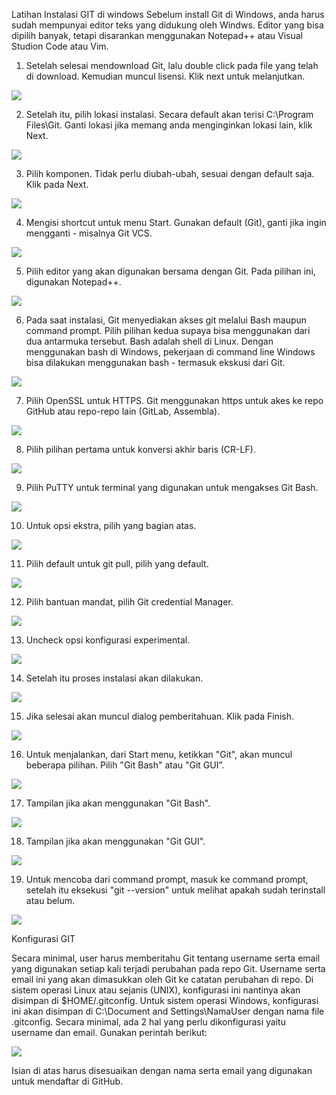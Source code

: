 Latihan Instalasi GIT di windows
Sebelum install Git di Windows, anda harus sudah mempunyai editor teks yang didukung oleh Windws. Editor yang bisa dipilih banyak, tetapi disarankan menggunakan Notepad++ atau Visual Studion Code atau Vim.

1. Setelah selesai mendownload Git, lalu double click pada file yang telah di download. Kemudian muncul lisensi. Klik next untuk melanjutkan.

![](image/latihan/001.png)

2. Setelah itu, pilih lokasi instalasi. Secara default akan terisi C:\Program Files\Git. Ganti lokasi jika memang anda menginginkan lokasi lain, klik Next.

![](image/latihan/002.png)

3. Pilih komponen. Tidak perlu diubah-ubah, sesuai dengan default saja. Klik pada Next.

![](image/latihan/003.png)

4. Mengisi shortcut untuk menu Start. Gunakan default (Git), ganti jika ingin mengganti - misalnya Git VCS.

![](image/latihan/004.png)

5. Pilih editor yang akan digunakan bersama dengan Git. Pada pilihan ini, digunakan Notepad++.

![](image/latihan/005.png)

6. Pada saat instalasi, Git menyediakan akses git melalui Bash maupun command prompt. Pilih pilihan kedua supaya bisa menggunakan dari dua antarmuka tersebut. Bash adalah shell di Linux. Dengan menggunakan bash di Windows, pekerjaan di command line Windows bisa dilakukan menggunakan bash - termasuk ekskusi dari Git.

![](image/latihan/006.png)

7. Pilih OpenSSL untuk HTTPS. Git menggunakan https untuk akes ke repo GitHub atau repo-repo lain (GitLab, Assembla).

![](image/latihan/007.png)

8. Pilih pilihan pertama untuk konversi akhir baris (CR-LF).

![](image/latihan/008.png)

9. Pilih PuTTY untuk terminal yang digunakan untuk mengakses Git Bash.

![](image/latihan/009.png)

10. Untuk opsi ekstra, pilih yang bagian atas.

![](image/latihan/010.png)

11. Pilih default untuk git pull, pilih yang default.

![](image/latihan/011.png)

12. Pilih bantuan mandat, pilih Git credential Manager.

![](image/latihan/012.png)

13. Uncheck opsi konfigurasi experimental.

![](image/latihan/013.png)

14. Setelah itu proses instalasi akan dilakukan.

![](image/latihan/014.png)

15. Jika selesai akan muncul dialog pemberitahuan. Klik pada Finish.

![](image/latihan/015.png)

16. Untuk menjalankan, dari Start menu, ketikkan "Git", akan muncul beberapa pilihan. Pilih "Git Bash" atau "Git GUI”.

![](image/latihan/016.png)

17. Tampilan jika akan menggunakan "Git Bash".

![](image/latihan/017.png)

18. Tampilan jika akan menggunakan "Git GUI".

![](image/latihan/018.png)

19. Untuk mencoba dari command prompt, masuk ke command prompt, setelah itu eksekusi "git --version" untuk melihat apakah sudah terinstall atau belum.

![](image/latihan/019.png)


Konfigurasi GIT

Secara minimal, user harus memberitahu Git tentang username serta email yang digunakan setiap kali terjadi perubahan pada repo Git.
Username serta email ini yang akan dimasukkan oleh Git ke catatan perubahan di repo.
Di sistem operasi Linux atau sejanis (UNIX), konfigurasi ini nantinya akan disimpan di $HOME/.gitconfig.
Untuk sistem operasi Windows, konfigurasi ini akan disimpan di C:\Document and Settings\NamaUser dengan nama file .gitconfig.
Secara minimal, ada 2 hal yang perlu dikonfigurasi yaitu username dan email. Gunakan perintah berikut:

![](image/latihan/020.png)

Isian di atas harus disesuaikan dengan nama serta email yang digunakan untuk mendaftar di GitHub.
